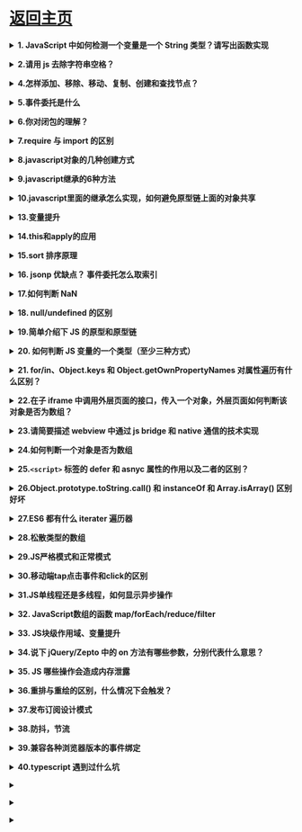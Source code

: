 # [返回主页](../README.md)

<b><details><summary>1. JavaScript 中如何检测一个变量是一个 String 类型？请写出函数实现</summary></b>

typeof(obj) === "string"
typeof obj === "string"
obj.constructor === String

</details>

<b><details><summary>2.请用 js 去除字符串空格？</summary></b>

方法一：使用 replace 正则匹配的方法
方法二：使用 str.trim()方法
方法三：使用 jquery,\$.trim(str)方法

</details>

<b><details><summary>4.怎样添加、移除、移动、复制、创建和查找节点？</summary></b>

1）创建新节点

createDocumentFragment() //创建一个 DOM 片段
　　 createElement() //创建一个具体的元素
　　 createTextNode() //创建一个文本节点

2）添加、移除、替换、插入
　　 appendChild() //添加
　　 removeChild() //移除
　　 replaceChild() //替换
　　 insertBefore() //插入

3）查找
　　 getElementsByTagName() //通过标签名称
　　 getElementsByName() //通过元素的 Name 属性的值
　　 getElementById() //通过元素 Id，唯一性

</details>

<b><details><summary>5.事件委托是什么</summary></b>

让利用事件冒泡的原理，让自己的所触发的事件，让他的父元素代替执行！
<summary>阻止事件冒泡</summary>
  event.stopPropagation() || e.cancelBubble = true || return false

</details>

<b><details><summary>6.你对闭包的理解？</summary></b>
1.闭包就是能够读取其他函数内部变量的函数。由于在ECMA2015中，只有函数才能分割作用域，函数内部可以访问当前作用域的变量，但是外部无法访问函数内部的变量，所以闭包可以理解成“定义在一个函数内部的函数，外部可以通过内部返回的函数访问内部函数的变量“。在本质上，闭包是将函数内部和函数外部连接起来的桥梁。
</details>

<b><details><summary>7.require 与 import 的区别</summary></b>

第一、两者的加载方式不同，require 是在运行时加载，而 import 是在编译时加载

require('./a')(); // a 模块是一个函数，立即执行 a 模块函数

var data = require('./a').data; // a 模块导出的是一个对象

var a = require('./a')[0]; // a 模块导出的是一个数组 ======> 哪都行

import \$ from 'jquery';

import \* as _ from '_';

import {a,b,c} from './a';

import {default as alias, a as a_a, b, c} from './a'; ======>用在开头

第二、规范不同，require 是 CommonJS/AMD 规范，import 是 ESMAScript6+规范

第三、require 特点：社区方案，提供了服务器/浏览器的模块加载方案。非语言层面的标准。只能在运行时确定模块的依赖关系及输入/输出的变量，无法进行静态优化。

import 特点：语言规格层面支持模块功能。支持编译时静态分析，便于 JS 引入宏和类型检验。动态绑定。

</details>

<b><details><summary>8.javascript对象的几种创建方式</summary></b>

1，工厂模式

2，构造函数模式

3，原型模式

4，混合构造函数和原型模式

5，动态原型模式

6，寄生构造函数模式

7，稳妥构造函数模式

</details>

<b><details><summary>9.javascript继承的6种方法</summary></b>

1，原型链继承

2，借用构造函数继承

3，组合继承(原型+借用构造)

4，原型式继承

5，寄生式继承

6，寄生组合式继承

详情：JavaScript 继承方式详解

</details>

<b><details><summary>10.javascript里面的继承怎么实现，如何避免原型链上面的对象共享</summary></b>

用构造函数和原型链的混合模式去实现继承，避免对象共享可以参考经典的 extend()函数，很多前端框架都有封装的，就是用一个空函数当做中间变量

</details>

<b><details><summary>13.变量提升</summary></b>

[变量提升概念]()
[变量提升面试题]()

</details>

<b><details><summary>14.this和apply的应用</summary></b>

</details>

<b><details><summary>15.sort 排序原理</summary></b>

</details>

<b><details><summary>16. jsonp 优缺点？ 事件委托怎么取索引</summary></b>

</details>

<b><details><summary>17.如何判断 NaN</summary></b>

</details>

<b><details><summary>18. null/undefined 的区别</summary></b>

</details>

<b><details><summary>19.简单介绍下 JS 的原型和原型链</summary></b>

</details>

<b><details><summary>20. 如何判断 JS 变量的一个类型（至少三种方式）</summary></b>

</details>

<b><details><summary>21. for/in、Object.keys 和 Object.getOwnPropertyNames 对属性遍历有什么区别？</summary></b>

</details>

<b><details><summary>22.在子 iframe 中调用外层页面的接口，传入一个对象，外层页面如何判断该对象是否为数组？</summary></b>

</details>

<b><details><summary>23.请简要描述 webview 中通过 js bridge 和 native 通信的技术实现</summary></b>

</details>

<b><details><summary>24.如何判断一个对象是否为数组</summary></b>

</details>

<b><details><summary>25.`<script>` 标签的 defer 和 asnyc 属性的作用以及二者的区别？</summary></b>

</details>

<b><details><summary>26.Object.prototype.toString.call() 和 instanceOf 和 Array.isArray() 区别好坏</summary></b>

</details>

<b><details><summary>27.ES6 都有什么 iterater 遍历器</summary></b>

</details>

</details>

<b><details><summary>28.松散类型的数组</summary></b>

</details>

<b><details><summary>29.JS严格模式和正常模式</summary></b>

</details>

<b><details><summary>30.移动端tap点击事件和click的区别</summary></b>

</details>

<b><details><summary>31.JS单线程还是多线程，如何显示异步操作</summary></b>

</details>

</details>

<b><details><summary>32. JavaScript数组的函数 map/forEach/reduce/filter</summary></b>

</details>

<b><details><summary>33. JS块级作用域、变量提升</summary></b>

</details>

<b><details><summary>34.说下 jQuery/Zepto 中的 on 方法有哪些参数，分别代表什么意思？</summary></b>

</details>

<b><details><summary>35. JS 哪些操作会造成内存泄露</summary></b>

</details>

</details>

<b><details><summary>36.重排与重绘的区别，什么情况下会触发？</summary></b>

</details>

<b><details><summary>37.发布订阅设计模式</summary></b>

</details>

<b><details><summary>38.防抖，节流</summary></b>

</details>

<b><details><summary>39.兼容各种浏览器版本的事件绑定</summary></b>

</details>

</details>

<b><details><summary>40.typescript 遇到过什么坑</summary></b>

</details>

<b><details><summary></summary></b>

</details>

<b><details><summary></summary></b>

</details>

<b><details><summary></summary></b>

</details>